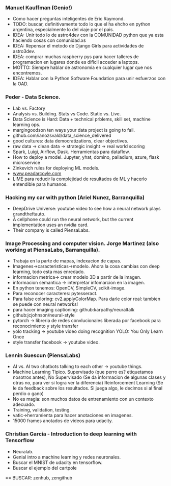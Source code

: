 ### Manuel Kauffman (Genio!)

* Como hacer preguntas inteligentes de Eric Raymond.
* TODO: buscar, definitivamente todo lo que el ha ehcho en python argentina,
  especialmente lo del viaje por el pais.
* IDEA: Unir todo lo de astro4dev con la COMUNIDAD python que ya esta haciendo
  cosas con comunidad.xs
* IDEA: Repensar el metodo de Django Girls para actividades de astro3dev.
* IDEA: comprar muchas raspberry pys para hacer talleres de programacion en lugares
  donde es dificil acceder a laptops.
* MOTTO: Siempre hablar de astronomia en cualquier lugar que nos encontremos.
* IDEA: Hablar con la Python Software Foundation para unir esfuerzos con la OAD.


### Peder - Data Science.

* Lab vs. Factory  
* Analysis vs. Building. Stats vs Code. Static vs. Live.  
* Data Science is Hard: Data + technical prblems, skill set, machine learning ops.  
* margingoodson ten ways your data project is going to fail.  
* github.com/ianozsvald/data_science_delivered  
* good cultures: data democratizations, clear objectives.
* raw data -> clean data -> strategic insight -> real world scoring
* Spark, Luigi, Airflow, Dask. Herramientas para dataflow.
* How to deploy a model. Jupyter, yhat, domino, palladium, azure, flask microservice
* Zinkevich rules for deploying ML models.
* www.peadarcoyle.com
* LIME para reducir la complejidad de resultados de ML y hacerlo entendible para humanos.


### Hacking my car with python (Ariel Nunez, Barranquilla)

* DeepDrive Universe: youtube video to see how a neural network plays
  grandtheftauto.  
* A cellphone could run the neural network, but the current implementation
  uses an nvidia card.  
* Their company is called PiensaLabs.  

### Image Processing and computer vision. Jorge Martinez (also working at PiensaLabs, Barranquilla).

* Trabaja en la parte de mapas, indexacion de capas.
* Imagenes->caracteristicas->modelo. Ahora la cosa cambias con deep learning,
  todo esta mas enredado.
* informacion metrica-> crear modelo 3D a partir de la imagen.
* informacion semantica -> interpretar infomarcion en la imagen.
* En python tenemos: OpenCV, SimpleCV, scikit-image.
* Para reconocer caracteres: pytesseract.
* Para false coloring: cv2.applyColorMap. Para darle color real: tambien se puede con neural networks!
* para hacer imaging captioning: github:karpathy/neuraltalk
* github:jcjohnson/neural-style 
* pytorch -> libreria de redes convlucionales liberada por facebook para reconocimiento y style transfer
* yolo tracking -> youtube video doing recognition YOLO: You Only Learn Once
* style transfer facebook -> youtube video.

### Lennin Suescun (PiensaLabs)

* AI vs. AI two chatbots talking to each other -> youtube things.
* Machine Learning Tipico.
  Supervisado (que perro es? etiquetamos nosotros antes),
  No Supervisado (Se da informacion de algunas clases y otras no, para ver si logra ver la diferencia)
  Reinforcement Learning (Se le da feedback sobre los resultados. Si juega algo, le decimos si al final perdio o gano)
* No es magia: son muchos datos de entrenamiento con un contexto adecuado.
* Training, validation, testing.
* vatic->herramienta para hacer anotaciones en imagenes.
* 15000 frames anotados de videos para udacity.  


### Christian Garcia - Introduction to deep learning with Tensorflow 

* Neuralab.  
* Genial intro a machine learning y redes neuronales.  
* Buscar el MNIST de udacity en tensorflow.
* Buscar el ejemplo del cartpole



==
BUSCAR: zenhub, zengithub
